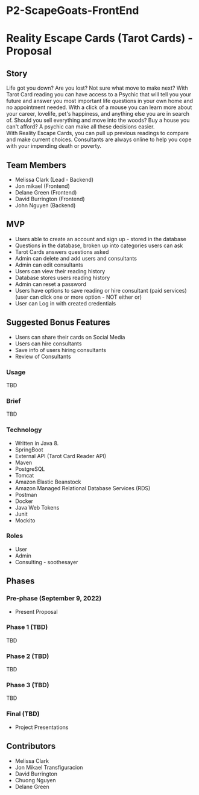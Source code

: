 # P2-ScapeGoats-FrontEnd

# Reality Escape Cards (Tarot Cards) - Proposal

## Story

Life got you down?  Are you lost?  Not sure what move to make next?  With Tarot Card reading you can have access to a Psychic that will tell you your future and answer you most important life questions in your own home and no appointment needed.  With a click of a mouse you can learn more about your career, lovelife, pet's happiness, and anything else you are in search of.  Should you sell everything and move into the woods?  Buy a house you can't afford?  A psychic can make all these decisions easier.  
With Reality Escape Cards, you can pull up previous readings to compare and make current choices.  Consultants are always online to help you cope with your impending death or poverty.

## Team Members

* Melissa Clark (Lead - Backend)
* Jon mikael (Frontend)
* Delane Green (Frontend)
* David Burrington (Frontend)
* John Nguyen (Backend)


## MVP

* Users able to create an account and sign up - stored in the database
* Questions in the database, broken up into categories users can ask 
* Tarot Cards answers questions asked
* Admin can delete and add users and consultants
* Admin can edit consultants
* Users can view their reading history
* Database stores users reading history
* Admin can reset a password
* Users have options to save reading or hire consultant (paid services) (user can click one or more option - NOT either or)
* User can Log in with created credentials

## Suggested Bonus Features

* Users can share their cards on Social Media
* Users can hire consultants
* Save info of users hiring consultants
* Review of Consultants


### Usage

TBD


### Brief

TBD

### Technology

* Written in Java 8.
* SpringBoot
* External API (Tarot Card Reader API)
* Maven
* PostgreSQL
* Tomcat
* Amazon Elastic Beanstock
* Amazon Managed Relational Database Services (RDS)
* Postman
* Docker
* Java Web Tokens
* Junit
* Mockito

### Roles

* User
* Admin
* Consulting - soothesayer

## Phases

### Pre-phase (September 9, 2022)

* Present Proposal

### Phase 1 (TBD)

TBD

### Phase 2 (TBD)

TBD

### Phase 3 (TBD)

TBD

### Final (TBD)

* Project Presentations

## Contributors

* Melissa Clark
* Jon Mikael Transfiguracion
* David Burrington
* Chuong Nguyen
* Delane Green
